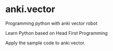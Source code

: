 # anki.vector
Programming python with anki vector robot

Learn Python based on Head First Programming

Apply the sample code to anki vector.

